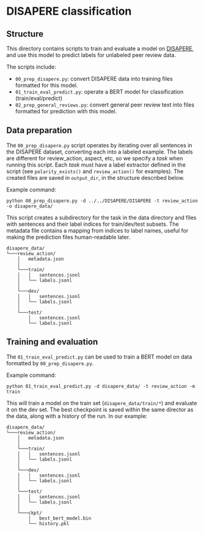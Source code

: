 # DISAPERE classification

## Structure
This directory contains scripts to train and evaluate a model on [DISAPERE](https://github.com/nnkennard/DISAPERE), and use this model to predict labels for unlabeled peer review data.

The scripts include:

* `00_prep_disapere.py`: convert DISAPERE data into training files formatted for this model.
* `01_train_eval_predict.py`: operate a BERT model for classification (train/eval/predict)
* `02_prep_general_reviews.py`: convert general peer review text into files formatted for prediction with this model.

## Data preparation

The `00_prep_disapere.py` script operates by iterating over all sentences in the DISAPERE dataset, converting each into a labeled example. The labels are different for review_action, aspect, etc, so we specify a *task* when running this script. Each *task* must have a label extractor defined in the script (see `polarity_exists()` and `review_action()` for examples). The created files are saved in `output_dir`, in the structure described below.

Example command:
```
python 00_prep_disapere.py -d ../../DISAPERE/DISAPERE -t review_action -o disapere_data/
```

This script creates a subdirectory for the task in the data directory and files with sentences and their label indices for train/dev/test subsets. The metadata file contains a mapping from indices to label names, useful for making the prediction files human-readable later.

```
disapere_data/
└───review_action/
    │   metadata.json  
    │
    └───train/
    │   │   sentences.jsonl
    │   └── labels.jsonl
    │   
    └───dev/
    │   │   sentences.jsonl
    │   └── labels.jsonl
    │   
    └───test/
        │   sentences.jsonl
        └── labels.jsonl
```

## Training and evaluation

The `01_train_eval_predict.py` can be used to train a BERT model on data formatted by `00_prep_disapere.py`. 


Example command:
```
python 01_train_eval_predict.py -d disapere_data/ -t review_action -m train
```

This will train a model on the train set (`disapere_data/train/*`) and evaluate it on the dev set. The best checkpoint is saved within the same director as the data, along with a history of the run. In our example:


```
disapere_data/
└───review_action/
    │   metadata.json  
    │
    └───train/
    │   │   sentences.jsonl
    │   └── labels.jsonl
    │   
    └───dev/
    │   │   sentences.jsonl
    │   └── labels.jsonl
    │   
    └───test/
    │   │   sentences.jsonl
    │   └── labels.jsonl
    │
    └───ckpt/
        │   best_bert_model.bin
        └── history.pkl
```
